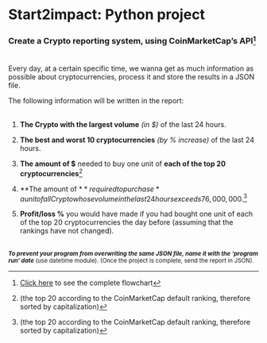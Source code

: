 # Start2impact: Python project
### Create a Crypto reporting system, using CoinMarketCap’s API[^1]<br /><br />

Every day, at a certain specific time, we wanna get as much information as possible about cryptocurrencies, process it and store the results in a JSON file.

The following information will be written in the report:<br /><br />

1) **The Crypto with the largest volume** *(in $)* of the last 24 hours.

2) **The best and worst 10 cryptocurrencies** *(by % increase)* of the last 24 hours.

3) **The amount of $** needed to buy one unit of **each of the top 20 cryptocurrencies**[^2]

4) **The amount of $** required to purchase *a unit of all Crypto whose volume in the last 24 hours exceeds 76,000,000$.[^2]

5) **Profit/loss %** you would have made if you had bought one unit of each of the top 20 cryptocurrencies the day before (assuming that the rankings have not changed).<br /><br />




<sub>***To prevent your program from overwriting the same JSON file, name it with the ‘program run’ date*** (use datetime module).
(Once the project is complete, send the report in JSON).</sub>

[^1]: [Click here](https://www.figma.com/file/JlmizyQeC6dW1Y5WetGrlU/Python-Project%3A-Flowchart?node-id=0%3A1) to see the complete flowchart
[^2]: (the top 20 according to the CoinMarketCap default ranking, therefore sorted by capitalization)

